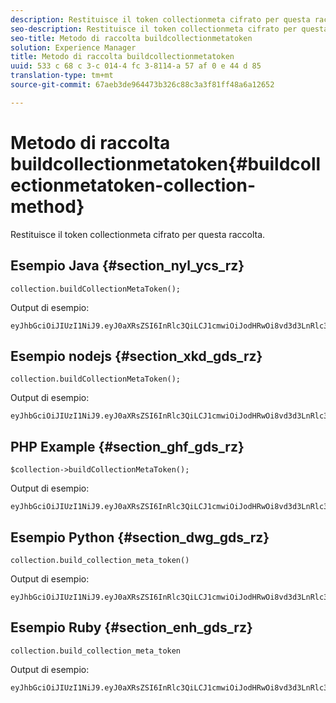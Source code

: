 ```yaml
---
description: Restituisce il token collectionmeta cifrato per questa raccolta.
seo-description: Restituisce il token collectionmeta cifrato per questa raccolta.
seo-title: Metodo di raccolta buildcollectionmetatoken
solution: Experience Manager
title: Metodo di raccolta buildcollectionmetatoken
uuid: 533 c 68 c 3-c 014-4 fc 3-8114-a 57 af 0 e 44 d 85
translation-type: tm+mt
source-git-commit: 67aeb3de964473b326c88c3a3f81ff48a6a12652

---
```



# Metodo di raccolta buildcollectionmetatoken{#buildcollectionmetatoken-collection-method}

Restituisce il token collectionmeta cifrato per questa raccolta.

## Esempio Java {#section_nyl_ycs_rz}

```
collection.buildCollectionMetaToken(); 
```

Output di esempio:

```
eyJhbGciOiJIUzI1NiJ9.eyJ0aXRsZSI6InRlc3QiLCJ1cmwiOiJodHRwOi8vd3d3LnRlc3QuY29tIiwidGFncyI6InRlc3RUYWdzIiwiYXJ0aWNsZUlkIjoidGVzdElkIiwidHlwZSI6InJldmlld3MifQ.QB5SnOTVrVXo5RhzJeExEHpCZdxSoxnF7D4QIVQCWsA 
```

## Esempio nodejs {#section_xkd_gds_rz}

```
collection.buildCollectionMetaToken();
```

Output di esempio:

```
eyJhbGciOiJIUzI1NiJ9.eyJ0aXRsZSI6InRlc3QiLCJ1cmwiOiJodHRwOi8vd3d3LnRlc3QuY29tIiwidGFncyI6InRlc3RUYWdzIiwiYXJ0aWNsZUlkIjoidGVzdElkIiwidHlwZSI6InJldmlld3MifQ.QB5SnOTVrVXo5RhzJeExEHpCZdxSoxnF7D4QIVQCWsA 
```

## PHP Example {#section_ghf_gds_rz}

```
$collection->buildCollectionMetaToken(); 
```

Output di esempio:

```
eyJhbGciOiJIUzI1NiJ9.eyJ0aXRsZSI6InRlc3QiLCJ1cmwiOiJodHRwOi8vd3d3LnRlc3QuY29tIiwidGFncyI6InRlc3RUYWdzIiwiYXJ0aWNsZUlkIjoidGVzdElkIiwidHlwZSI6InJldmlld3MifQ.QB5SnOTVrVXo5RhzJeExEHpCZdxSoxnF7D4QIVQCWsA
```

## Esempio Python {#section_dwg_gds_rz}

```
collection.build_collection_meta_token() 
```

Output di esempio:

```
eyJhbGciOiJIUzI1NiJ9.eyJ0aXRsZSI6InRlc3QiLCJ1cmwiOiJodHRwOi8vd3d3LnRlc3QuY29tIiwidGFncyI6InRlc3RUYWdzIiwiYXJ0aWNsZUlkIjoidGVzdElkIiwidHlwZSI6InJldmlld3MifQ.QB5SnOTVrVXo5RhzJeExEHpCZdxSoxnF7D4QIVQCWsA
```

## Esempio Ruby {#section_enh_gds_rz}

```
collection.build_collection_meta_token 
```

Output di esempio:

```
eyJhbGciOiJIUzI1NiJ9.eyJ0aXRsZSI6InRlc3QiLCJ1cmwiOiJodHRwOi8vd3d3LnRlc3QuY29tIiwidGFncyI6InRlc3RUYWdzIiwiYXJ0aWNsZUlkIjoidGVzdElkIiwidHlwZSI6InJldmlld3MifQ.QB5SnOTVrVXo5RhzJeExEHpCZdxSoxnF7D4QIVQCWsA
```

